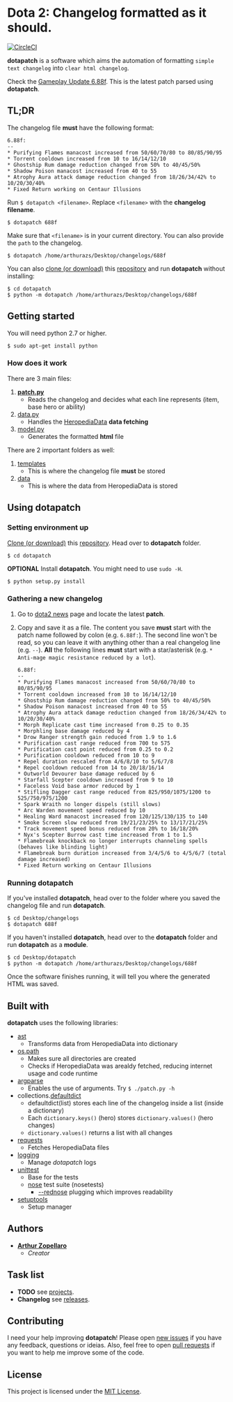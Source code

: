 # Dota 2: Changelog formatted as it should.

[![CircleCI](https://circleci.com/gh/arthurazs/dotapatch.svg?style=shield)](https://circleci.com/gh/arthurazs/dotapatch)

**dotapatch** is a software which aims the automation of formatting `simple text changelog` into `clear html changelog`.

Check the [Gameplay Update 6.88f](https://arthurazs.github.io/dotapatch/688f.html). This is the latest patch parsed using **dotapatch**.

## TL;DR
The changelog file **must** have the following format:

```
6.88f:
--
* Purifying Flames manacost increased from 50/60/70/80 to 80/85/90/95
* Torrent cooldown increased from 10 to 16/14/12/10
* Ghostship Rum damage reduction changed from 50% to 40/45/50%
* Shadow Poison manacost increased from 40 to 55
* Atrophy Aura attack damage reduction changed from 18/26/34/42% to 10/20/30/40%
* Fixed Return working on Centaur Illusions
```
Run `$ dotapatch <filename>`. Replace `<filename>` with the **changelog filename**.

    $ dotapatch 688f

Make sure that `<filename>` is in your current directory. You can also provide the `path` to the changelog.

    $ dotapatch /home/arthurazs/Desktop/changelogs/688f

You can also [clone (or download)](https://help.github.com/articles/cloning-a-repository/) this [repository](/../../) and run **dotapatch** without installing:

    $ cd dotapatch
    $ python -m dotapatch /home/arthurazs/Desktop/changelogs/688f

## Getting started
You will need python 2.7 or higher.

    $ sudo apt-get install python

### How does it work
There are 3 main files:

1. [**patch.py**](/dotapatch/patch.py)
    - Reads the changelog and decides what each line represents (item, base hero or ability)
2. [data.py](/dotapatch/data.py)
    - Handles the [HeropediaData](https://www.dota2.com/jsfeed/heropediadata?feeds=herodata,itemdata,abilitydata) **data fetching**
3. [model.py](/dotapatch/model.py)
    - Generates the formatted **html** file

There are 2 important folders as well:

1. [templates](/dotapatch/templates)
    - This is where the changelog file **must** be stored
2. [data](/dotapatch/data)
    - This is where the data from HeropediaData is stored

## Using dotapatch

### Setting environment up

[Clone (or download)](https://help.github.com/articles/cloning-a-repository/) this [repository](/../../). Head over to **dotapatch** folder.

    $ cd dotapatch
    
**OPTIONAL** Install **dotapatch**. You might need to use `sudo -H`.

    $ python setup.py install

### Gathering a new changelog

1. Go to [dota2 news](https://www.dota2.com/news/updates/) page and locate the latest **patch**.
2. Copy and save it as a file. The content you save **must** start with the patch name followed by colon (e.g. `6.88f:`). The second line won't be read, so you can leave it with anything other than a real changelog line (e.g. `--`). **All** the following lines **must** start with a star/asterisk (e.g. `* Anti-mage magic resistance reduced by a lot`).

    ```
    6.88f:
    --
    * Purifying Flames manacost increased from 50/60/70/80 to 80/85/90/95
    * Torrent cooldown increased from 10 to 16/14/12/10
    * Ghostship Rum damage reduction changed from 50% to 40/45/50%
    * Shadow Poison manacost increased from 40 to 55
    * Atrophy Aura attack damage reduction changed from 18/26/34/42% to 10/20/30/40%
    * Morph Replicate cast time increased from 0.25 to 0.35
    * Morphling base damage reduced by 4
    * Drow Ranger strength gain reduced from 1.9 to 1.6
    * Purification cast range reduced from 700 to 575
    * Purification cast point reduced from 0.25 to 0.2
    * Purification cooldown reduced from 10 to 9
    * Repel duration rescaled from 4/6/8/10 to 5/6/7/8
    * Repel cooldown reduced from 14 to 20/18/16/14
    * Outworld Devourer base damage reduced by 6
    * Starfall Scepter cooldown increased from 9 to 10
    * Faceless Void base armor reduced by 1
    * Stifling Dagger cast range reduced from 825/950/1075/1200 to 525/750/975/1200 
    * Spark Wraith no longer dispels (still slows)
    * Arc Warden movement speed reduced by 10
    * Healing Ward manacost increased from 120/125/130/135 to 140
    * Smoke Screen slow reduced from 19/21/23/25% to 13/17/21/25%
    * Track movement speed bonus reduced from 20% to 16/18/20%
    * Nyx's Scepter Burrow cast time increased from 1 to 1.5
    * Flamebreak knockback no longer interrupts channeling spells (behaves like blinding light)
    * Flamebreak burn duration increased from 3/4/5/6 to 4/5/6/7 (total damage increased)
    * Fixed Return working on Centaur Illusions
    ```

### Running dotapatch

If you've installed **dotapatch**, head over to the folder where you saved the changelog file and run **dotapatch**.

    $ cd Desktop/changelogs
    $ dotapatch 688f

If you haven't installed **dotapatch**, head over to the **dotapatch** folder and run **dotapatch** as a **module**.

    $ cd Desktop/dotapatch
    $ python -m dotapatch /home/arthurazs/Desktop/changelogs/688f

Once the software finishes running, it will tell you where the generated HTML was saved.

## Built with

**dotapatch** uses the following libraries:

 - [ast](https://docs.python.org/3.4/library/ast.html)
     - Transforms data from HeropediaData into dictionary
 - [os.path](https://docs.python.org/3.4/library/os.path.html)
     - Makes sure all directories are created
     - Checks if HeropediaData was arealdy fetched, reducing internet usage and code runtime
 - [argparse](https://docs.python.org/3.4/library/argparse.html)
     - Enables the use of arguments. Try `$ ./patch.py -h`
 - collections.[defaultdict](https://docs.python.org/3.4/library/collections.html#collections.defaultdict)
     - defaultdict(list) stores each line of the changelog inside a list (inside a dictionary)
     - Each `dictionary.keys()` (hero) stores `dictionary.values()` (hero changes)
     - `dictionary.values()` returns a list with all changes
 - [requests](https://github.com/kennethreitz/requests)
     - Fetches HeropediaData files
 - [logging](https://docs.python.org/3.4/library/logging.html)
     - Manage *dotapatch* logs
 - [unittest](https://docs.python.org/3.4/library/unittest.html)
     - Base for the tests
     - [nose](http://nose.readthedocs.io/en/latest/) test suite (nosetests)
         - [--rednose](https://github.com/JBKahn/rednose) plugging which improves readability
 - [setuptools](https://github.com/pypa/setuptools)
     - Setup manager

## Authors
- [**Arthur Zopellaro**](https://github.com/arthurazs)
    - *Creator*

## Task list

 - **TODO** see [projects](/../../projects).
 - **Changelog** see [releases](/../../releases).

## Contributing
I need your help improving **dotapatch**! Please open [new issues](/../../issues/new) if you have any feedback, questions or ideias. Also, feel free to open [pull requests](/../../compare) if you want to help me improve some of the code.

## License
This project is licensed under the [MIT License](LICENSE).
